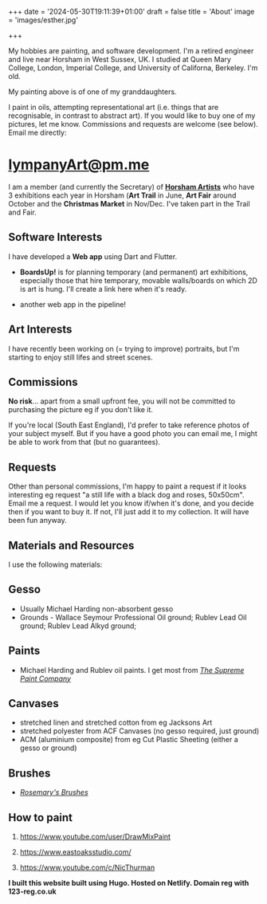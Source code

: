 +++
date = '2024-05-30T19:11:39+01:00'
draft = false
title = 'About'
image = 'images/esther.jpg'

+++


My hobbies are painting, and software development.
I'm a retired engineer and live near Horsham in West Sussex, UK. I studied at Queen Mary College, London, Imperial College, and University of Californa, Berkeley. I'm old.

My painting above is of one of my granddaughters.

I paint in oils, attempting representational art (i.e. things that are recognisable, in contrast to abstract art). If you would like to buy one of my pictures, let me know.  Commissions and requests are welcome (see below). Email me directly:

# lympanyArt@pm.me

I am a member (and currently the Secretary) of [**Horsham Artists**](https://www.horshamartists.org) who have 3 exhibitions each year in Horsham (**Art Trail** in June, **Art Fair** around October and the **Christmas Market** in Nov/Dec. I've taken part in the Trail and Fair.

## Software Interests

I have developed a **Web app** using Dart and Flutter. 

- **BoardsUp!** is for planning temporary (and permanent) art exhibitions, especially those that hire temporary, movable walls/boards on which 2D is art is hung. I'll create a link here when it's ready.

- another web app in the pipeline!


## Art Interests 

I have recently been working on (= trying to improve) portraits, but I'm starting to enjoy still lifes and street scenes.

## Commissions  

**No risk**... apart from a small upfront fee, you will not be committed to purchasing the picture eg if you don't like it.

If you're local (South East England), I'd prefer to take reference photos of your subject myself.  But if you have a good photo you can email me, I might be able to work from that (but no guarantees).

## Requests

Other than personal commissions, I'm happy to paint a request if it looks interesting eg request "a still life with a black dog and roses, 50x50cm". Email me a request. I would let you know if/when it's done, and you decide then if you want to buy it. If not, I'll just add it to my collection. It will have been fun anyway.

## Materials and Resources

I use the following materials:

## Gesso 

- Usually Michael Harding non-absorbent gesso
- Grounds - Wallace Seymour Professional Oil ground;  Rublev Lead Oil ground;  Rublev Lead Alkyd ground;

## Paints 

- Michael Harding and Rublev oil paints. I get most from *[The Supreme Paint Company](https://www.supremepaint.co.uk/)*

## Canvases

- stretched linen and stretched cotton from eg Jacksons Art 
- stretched polyester from ACF Canvases (no gesso required, just ground)
- ACM (aluminium composite) from eg Cut Plastic Sheeting (either a gesso or ground)


## Brushes 

- [*Rosemary's Brushes*](https://www.rosemaryandco.com/)

## How to paint

1. https://www.youtube.com/user/DrawMixPaint

2. https://www.eastoaksstudio.com/

3. https://www.youtube.com/c/NicThurman


**I built this website built using Hugo. Hosted on Netlify. Domain reg with 123-reg.co.uk**
